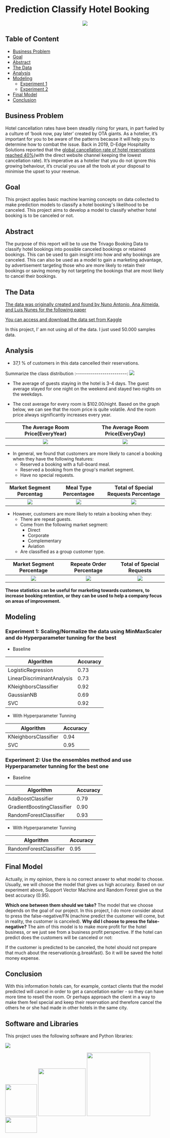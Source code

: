 # Prediction Classify Hotel Booking


<p align="center">
  <img src="http://travelplanner.co.in/images/hotel/hotel-main.jpg" />
</p>



## Table of Content
  * [Business Problem](#business-problem)
  * [Goal](#goal)
  * [Abstract](#abstract)
  * [The Data](#the-data)
  * [Analysis](#analysis)
  * [Modeling](#modeling)
    - [Experiment 1](#experiment-1-scalingnormalize-the-data-using-minmaxscaler-and-do-hyperparameter-tunning-for-the-best)
    - [Experiment 2](#experiment-2-use-the-ensembles-method-and-use-hyperparameter-tunning-for-the-best-one)
  * [Final Model](#final-model)
  * [Conclusion](#conclusion)

## Business Problem 
Hotel cancellation rates have been steadily rising for years, in part fueled by a culture of ‘book now, pay later’ created by OTA giants. As a hotelier, it’s important for you to be aware of the patterns because it will help you to determine how to combat the issue. Back in 2019, D-Edge Hospitality Solutions reported that the [global cancellation rate of hotel reservations reached 40%](https://hospitalitytech.com/global-cancellation-rate-hotel-reservations-reaches-40-average)(with the direct website channel keeping the lowest cancellation rate). It’s imperative as a hotelier that you do not ignore this growing behaviour, it’s crucial you use all the tools at your disposal to minimise the upset to your revenue.


## Goal
This project applies basic machine learning concepts on data collected to make prediction models to classify a hotel booking׳s likelihood to be canceled. This project aims to develop a model to classify whether hotel booking is to be canceled or not. 


## Abstract
The purpose of this report will be to use the Trivago Booking Data to classify hotel bookings into possible canceled bookings or retained bookings. This can be used to gain insight into how and why bookings are canceled. This can also be used as a model to gain a marketing advantage, by advertisement targeting those who are more likely to retain their bookings or saving money by not targeting the bookings that are most likely to cancel their bookings.

## The Data 

[The data was originally created and found by Nuno Antonio, Ana Almeida, and Luis Nunes for the following paper](https://github.com/docum5/Prediction_Classify_Hotel_Booking/blob/main/iscancaled.png?raw=true)


[You can access and download the data set from Kaggle](https://www.kaggle.com/jessemostipak/hotel-booking-demand/activity)

In this project, I' am not using all of the data. I just used 50.000 samples data.

## Analysis

- 37,1 % of customers in this data cancelled their reservations. 

Summarize the class distribution
:-------------------------:
![](https://github.com/docum5/Prediction_Classify_Hotel_Booking/blob/main/iscancaled.png?raw=true)

- The average of guests staying in the hotel is 3-4 days. The guest average stayed for one night on the weekend and stayed two nights on the weekdays.

- The cost average for every room is $102.00/night. Based on the graph below, we can see that the room price is quite volatile. And the room price always significantly increases every year.

The Average Room Price(EveryYear)           | The Average Room Price(EveryDay)   
:-------------------------:|:-------------------------:
![](https://github.com/docum5/Prediction_Classify_Hotel_Booking/blob/main/priceyear.png?raw=true)   | ![](https://github.com/docum5/Prediction_Classify_Hotel_Booking/blob/main/averagestayed.PNG?raw=true) 


- In general, we found that customers are more likely to cancel a booking when they have the following features:
  + Reserved a booking with a full-board meal.
  + Reserved a booking from the group's market segment.
  + Have no special requests.


Market Segment Percentag           | Meal Type Percentagee    | Total of Special Requests Percentage
:-------------------------:|:-------------------------:|:-------------------------:
![](https://github.com/docum5/Prediction_Classify_Hotel_Booking/blob/main/marketsegment.png?raw=true)  | ![](https://github.com/docum5/Prediction_Classify_Hotel_Booking/blob/main/mealtype.png?raw=true) | ![](https://github.com/docum5/Prediction_Classify_Hotel_Booking/blob/main/specialreq.png?raw=true)


- However, customers are more likely to retain a booking when they:
  + There are repeat guests.
  + Come from the following market segment:
    - Direct
    - Corporate
    - Complementary
    - Aviation
  + Are classified as a group customer type.

Market Segment Percentage           | Repeate Order Percentage    | Total of Special Requests
:-------------------------:|:-------------------------:|:-------------------------:
![](https://github.com/docum5/Prediction_Classify_Hotel_Booking/blob/main/marketsegment.png?raw=true)  | ![](https://github.com/docum5/Prediction_Classify_Hotel_Booking/blob/main/repeateguests.png?raw=true) | ![](https://github.com/docum5/Prediction_Classify_Hotel_Booking/blob/main/customertype.png?raw=true)



**These statistics can be useful for marketing towards customers, to increase booking retention, or they can be used to help a company focus on areas of improvement.**

## Modeling

### Experiment 1: Scaling/Normalize the data using MinMaxScaler and do Hyperparameter tunning for the best 

- Baseline

| Algorithm                  | Accuracy |
|----------------------------|----------|
| LogisticRegression         | 0.73     |
| LinearDiscriminantAnalysis | 0.73     |
| KNeighborsClassifier       | 0.92     |
| GaussianNB                 | 0.69     |
| SVC                        | 0.92     |

- With Hyperparameter Tunning

| Algorithm            | Accuracy |
|----------------------|----------|
| KNeighborsClassifier | 0.94     |
| SVC                  | 0.95     |



### Experiment 2: Use the ensembles method and use Hyperparameter tunning for the best one 

- Baseline

| Algorithm                  | Accuracy |
|----------------------------|----------|
| AdaBoostClassifier         | 0.79     |
| GradientBoostingClassifier | 0.90     |
| RandomForestClassifier     | 0.93     |

- With Hyperparameter Tunning

| Algorithm              | Accuracy |
|------------------------|----------|
| RandomForestClassifier | 0.95     |


## Final Model 
Actually, in my opinion, there is no correct answer to what model to choose. Usually, we will choose the model that gives us high accuracy. Based on our experiment above, Support Vector Machine and Random Forest give us the best accuracy (0.95). 

**Which one between them should we take?**
The model that we choose depends on the goal of our project. In this project, I do more consider about to press the false-negative/FN (machine predict the customer will come, but in reality, the customer is canceled). 
**Why did I choose to press the false-negative?**
The aim of this model is to make more profit for the hotel business, or we just see from a business profit perspective. If the hotel can predict does the customers will be canceled or not:

If the customer is predicted to be canceled, the hotel should not prepare that much about the reservation(e.g.breakfast). So it will be saved the hotel money expense. 

## Conclusion
With this information hotels can, for example, contact clients that the model predicted will cancel in order to get a cancellation earlier - so they can have more time to resell the room. Or perhaps approach the client in a way to make them feel special and keep their reservation and therefore cancel the others he or she had made in other hotels in the same city.


## Software and Libraries
This project uses the following software and Python libraries:



![](https://forthebadge.com/images/badges/made-with-python.svg)

[<img target="_blank" src="https://upload.wikimedia.org/wikipedia/commons/thumb/0/05/Scikit_learn_logo_small.svg/2560px-Scikit_learn_logo_small.svg.png" width=100>](https://flask.palletsprojects.com/en/1.1.x/) [<img target="_blank" src="https://upload.wikimedia.org/wikipedia/commons/thumb/3/31/NumPy_logo_2020.svg/440px-NumPy_logo_2020.svg.png" width=150>](https://numpy.org/) [<img target="_blank" src="https://upload.wikimedia.org/wikipedia/commons/thumb/e/ed/Pandas_logo.svg/1024px-Pandas_logo.svg.png" width=200>](https://pandas.pydata.org/docs/getting_started/index.html) [<img target="_blank" src="https://matplotlib.org/stable/_static/logo2.svg" width=100 height=50>](https://matplotlib.org)
